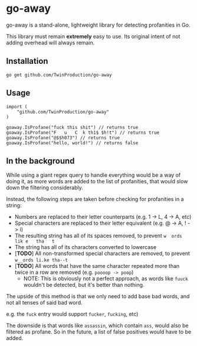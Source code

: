# go-away

go-away is a stand-alone, lightweight library for detecting profanities in Go.

This library must remain **extremely** easy to use. Its original intent of not adding overhead will always remain.

## Installation

```
go get github.com/TwinProduction/go-away
```

## Usage

```
import (
	"github.com/TwinProduction/go-away"
)

goaway.IsProfane("fuck this shit") // returns true
goaway.IsProfane("F   u   C  k th1$ $h!t") // returns true
goaway.IsProfane("@$$h073") // returns true
goaway.IsProfane("hello, world!") // returns false
```

## In the background

While using a giant regex query to handle everything would be a way of doing it, as more words 
are added to the list of profanities, that would slow down the filtering considerably.

Instead, the following steps are taken before checking for profanities in a string:

- Numbers are replaced to their letter counterparts (e.g. 1 -> L, 4 -> A, etc)
- Special characters are replaced to their letter equivalent (e.g. @ -> A, ! -> i)
- The resulting string has all of its spaces removed, to prevent `w  ords  lik e   tha   t`
- The string has all of its characters converted to lowercase
- [**TODO**] All non-transformed special characters are removed, to prevent `w__ords li.ke tha--t`
- [**TODO**] All words that have the same character repeated more than twice in a row are removed (e.g. `poooop -> poop`)
    - NOTE: This is obviously not a perfect approach, as words like `fuuck` wouldn't be detected, but it's better than nothing.
    

The upside of this method is that we only need to add base bad words, and not all tenses of said bad word.

e.g. the `fuck` entry would support `fucker`, `fucking`, etc)

The downside is that words like `assassin`, which contain `ass`, would also be filtered as profane.
So in the future, a list of false positives would have to be added.




